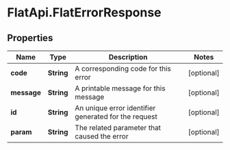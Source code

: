 # FlatApi.FlatErrorResponse

## Properties
Name | Type | Description | Notes
------------ | ------------- | ------------- | -------------
**code** | **String** | A corresponding code for this error | [optional] 
**message** | **String** | A printable message for this message | [optional] 
**id** | **String** | An unique error identifier generated for the request | [optional] 
**param** | **String** | The related parameter that caused the error | [optional] 



